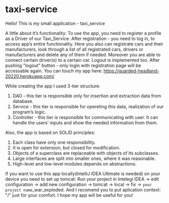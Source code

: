 ﻿# taxi-service
Hello!
This is my small application - taxi_service

A little about it’s functionality:
To use the app, you need to register a profile as a Driver of our Taxi_Service. After registration - you need to log in, to access app’s entire functionality. Here you also can registrate cars and their manufacturers, look through a list of all registrated cars, drivers or manufacturers and delete any of them if needed. Moreover you are able to connect certain driver(s) to a certain car. Logout is implemented too. After pushing "logout" button - only login with registration page will be accessable again. 
You can touch my app here: https://guarded-headland-20220.herokuapp.com/

While creating the app I used 3-tier structure:
1. DAO - this tier is responsible only for insertion and extraction data from database.
2. Service - this tier is responsible for opereting this data, realization of our program’s logic.
3. Controller - this tier is responsible for communicating with user. It can handle the users’ inputs and show the needed information from them.

Also, the app is based on SOLID principles: 
1. Each class have only one responsibility.
2. It is open for extension, but closed for modification.
3. Objects of a superclass are replaceable with objects of its subclasses.
4. Large interfaces are split into smaller ones, where it was reasonable.
5. High-level and low-level modules depends on abstractions.

If you want to use this app locally(IntelliJ IDEA Ultimate is needed) on your device you need to set up tomcat: 
Run your project in Intelegi IDEA -> edit configuration -> add new configuration -> tomcat -> local -> fix -> `your project name`_war_exploded. 
And I recomend you to put aplication context: "/" just for your comfort.
I hope my app will be useful for you!
